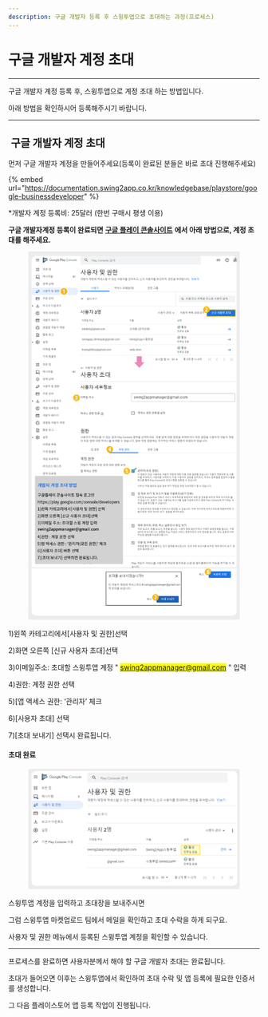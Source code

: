 ```yaml
---
description: 구글 개발자 등록 후 스윙투앱으로 초대하는 과정(프로세스)
---
```


# 구글 개발자 계정 초대

***

구글 개발자 계정 등록 후, 스윙투앱으로 계정 초대 하는 방법입니다.&#x20;

아래 방법을 확인하시어 등록해주시기 바랍니다.&#x20;

***



## <img src="https://wp.swing2app.co.kr/wp-content/uploads/2020/04/%EB%8B%A8%EB%9D%BD1-1.png" alt="" data-size="line"> 구글 개발자 계정 초대

&#x20;

먼저 구글 개발자 계정을 만들어주세요(등록이 완료된 분들은 바로 초대 진행해주세요)

{% embed url="https://documentation.swing2app.co.kr/knowledgebase/playstore/google-businessdeveloper" %}

\*개발자 계정 등록비: 25달러 (한번 구매시 평생 이용)&#x20;

**구글 개발자계정 등록이 완료되면** [**구글 플레이 콘솔사이트**](https://play.google.com/console/developers) **에서 아래 방법으로, 계정 초대를 해주세요.**&#x20;

<figure><img src="../../.gitbook/assets/구글계정초대.png" alt=""><figcaption></figcaption></figure>

1\)왼쪽 카테고리에서\[사용자 및 권한]선택&#x20;

2\)화면 오른쪽 \[신규 사용자 초대]선택&#x20;

3\)이메일주소: 초대할 스윙투앱 계정 " <mark style="color:green;">swing2appmanager@gmail.com</mark> " 입력

4\)권한: 계정 권한 선택

5\)\[앱 액세스 권한: ‘관리자’ 체크&#x20;

6\)\[사용자 초대] 선택

7\)\[초대 보내기] 선택시 완료됩니다.



#### 초대 완료

<figure><img src="../../.gitbook/assets/구글계정초대-1.png" alt=""><figcaption></figcaption></figure>

스윙투앱 계정을 입력하고 초대장을 보내주시면&#x20;

그럼 스윙투앱 마켓업로드 팀에서 메일을 확인하고 초대 수락을 하게 되구요.

사용자 및 권한 메뉴에서 등록된 스윙투앱 계정을 확인할 수 있습니다.&#x20;



***

프로세스를 완료하면 사용자분께서 해야 할 구글 개발자 초대는 완료됩니다.

초대가 들어오면 이후는 스윙투앱에서 확인하여 초대 수락 및 앱 등록에 필요한 인증서를 생성합니다.

그 다음 플레이스토어 앱 등록 작업이 진행됩니다.&#x20;


